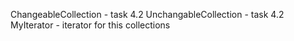 ChangeableCollection - task 4.2
UnchangableCollection - task 4.2
MyIterator - iterator for this collections